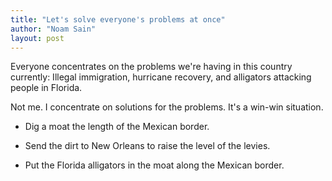 ```yaml
---
title: "Let's solve everyone's problems at once"
author: "Noam Sain"
layout: post
---
```


Everyone concentrates on the problems we're having in this country currently: Illegal immigration, hurricane recovery, and alligators attacking people in Florida.

Not me. I concentrate on solutions for the problems. It's a win-win situation.

- Dig a moat the length of the Mexican border.

- Send the dirt to New Orleans to raise the level of the levies.

- Put the Florida alligators in the moat along the Mexican border.
